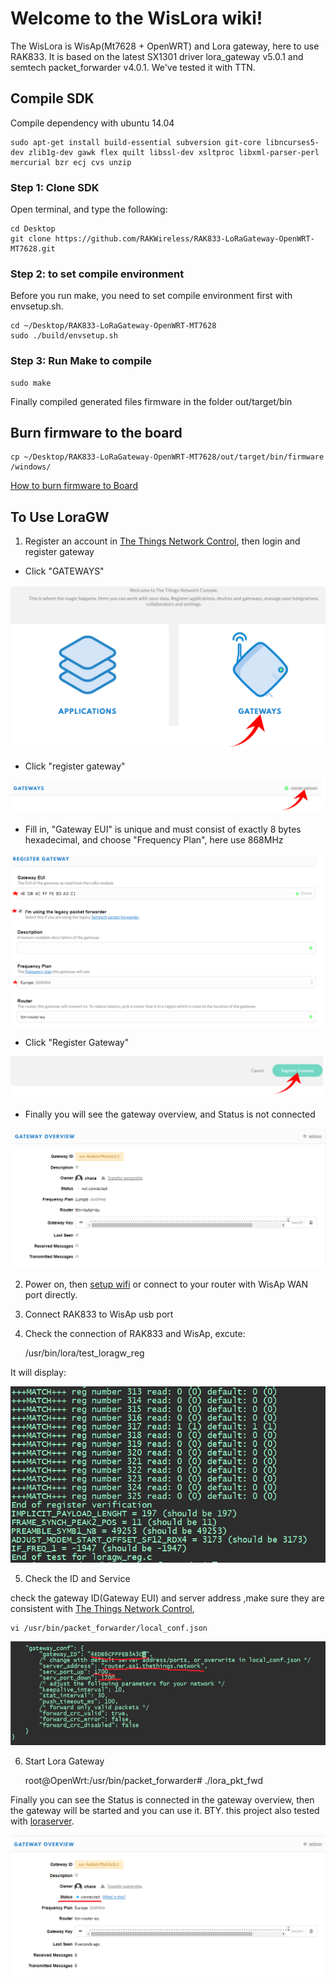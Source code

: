 # Welcome to the WisLora wiki!
The WisLora is WisAp(Mt7628 + OpenWRT) and Lora gateway, here to use RAK833. It is based on the latest SX1301 driver lora_gateway v5.0.1 and semtech packet_forwarder v4.0.1. We've tested it with TTN.

## Compile SDK

Compile dependency with ubuntu 14.04

	sudo apt-get install build-essential subversion git-core libncurses5-dev zlib1g-dev gawk flex quilt libssl-dev xsltproc libxml-parser-perl mercurial bzr ecj cvs unzip

### Step 1: Clone SDK
Open terminal, and type the following:<br>

    cd Desktop
    git clone https://github.com/RAKWireless/RAK833-LoRaGateway-OpenWRT-MT7628.git


### Step 2: to set compile environment
Before you run make, you need to set compile environment first with envsetup.sh.

    cd ~/Desktop/RAK833-LoRaGateway-OpenWRT-MT7628
    sudo ./build/envsetup.sh

### Step 3: Run Make to compile

    sudo make

Finally compiled generated files firmware in the folder out/target/bin


## Burn firmware to the board

    cp ~/Desktop/RAK833-LoRaGateway-OpenWRT-MT7628/out/target/bin/firmware /windows/

[How to burn firmware to Board](https://github.com/RAKWireless/wiscore/wiki/Burn-firmware-to-MT762x-Board)<br>


## To Use LoraGW

1. Register an account in [The Things Network Control](https://console.thethingsnetwork.org), then login and register gateway

* Click "GATEWAYS"
<div align=center> <img src="https://github.com/RAKWireless/wiscore/blob/master/img/ThingsC_home.png" /> </div>

* Click "register gateway"
<div align=center> <img src="https://github.com/RAKWireless/wiscore/blob/master/img/ThingsC_reg1.png" /> </div>

* Fill in, "Gateway EUI" is unique and must consist of exactly 8 bytes hexadecimal, and choose "Frequency Plan", here use 868MHz
<div align=center> <img src="https://github.com/RAKWireless/wiscore/blob/master/img/ThingsC_reg2.png" /> </div>

* Click "Register Gateway"
<div align=center> <img src="https://github.com/RAKWireless/wiscore/blob/master/img/ThingsC_reg3.png" /> </div>

* Finally you will see the gateway overview, and Status is not connected
<div align=center> <img src="https://github.com/RAKWireless/wiscore/blob/master/img/ThingsC_reg4.png" /> </div>

2. Power on, then [setup wifi](https://github.com/RAKWireless/wiscore/wiki/Setup-Wireless) or connect to your router with WisAp WAN port directly.

3. Connect RAK833 to WisAp usb port

4. Check the connection of RAK833 and WisAp, excute:

	/usr/bin/lora/test_loragw_reg

It will display:
<div align=center> <img src="https://github.com/RAKWireless/wiscore/blob/master/img/RAK831_WisAp_Spi.png" /> </div>


5. Check the ID and Service

check the gateway ID(Gateway EUI) and server address ,make sure they are consistent with [The Things Network Control](https://console.thethingsnetwork.org),

	vi /usr/bin/packet_forwarder/local_conf.json

<div align=center> <img src="https://github.com/RAKWireless/wiscore/blob/master/img/wislora_global.png" /> </div>
	
6. Start Lora Gateway

	root@OpenWrt:/usr/bin/packet_forwarder#  ./lora_pkt_fwd
	
Finally you can see the Status is connected in the gateway overview, then the gateway will be started and you can use it.
BTY. this project also tested with [loraserver](https://www.loraserver.io/).
<div align=center> <img src="https://github.com/RAKWireless/wiscore/blob/master/img/ThingsC_con.png" /> </div>
